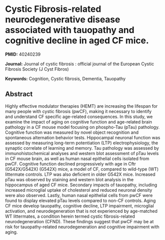 # Cystic Fibrosis-related neurodegenerative disease associated with tauopathy and cognitive decline in aged CF mice.

**PMID:** 40240239

**Journal:** Journal of cystic fibrosis : official journal of the European Cystic Fibrosis Society (J Cyst Fibros)

**Keywords:** Cognition, Cystic fibrosis, Dementia, Tauopathy

## Abstract

Highly effective modulator therapies (HEMT) are increasing the lifespan for many people with cystic
fibrosis (pwCF), making it necessary to identify and understand CF specific age-related
consequences. In this study, we examine the impact of aging on cognitive function and age-related
brain pathology in a CF mouse model focusing on phospho-Tau (pTau) pathology.  Cognitive function
was measured by novel object recognition and spontaneous alternation behavior tests. Hippocampal
neuronal function was assessed by measuring long-term potentiation (LTP) electrophysiology, the
synaptic correlate of learning and memory. Tau pathology was assessed by immunohistochemical
analyses and western blot assessment of pTau levels in CF mouse brain, as well as human nasal
epithelial cells isolated from pwCF.  Cognitive function declined progressively with age in Cftr
(G542X/G542X) (G542X) mice, a model of CF, compared to wild-type (WT) littermate controls. LTP was
also deficient in older G542X mice. Increased pTau was observed by staining and western blot
analysis in the hippocampus of aged CF mice. Secondary impacts of tauopathy, including increased
microglial uptake of cholesterol and reduced neuronal density were also observed. Lastly, human
nasal epithelial cells from pwCF were found to display elevated pTau levels compared to non-CF
controls.  Aging CF mice develop tauopathy, cognitive decline, LTP impairment, microglial
activation, and neurodegeneration that is not experienced by age-matched WT littermates, a condition
herein termed cystic fibrosis-related neurodegeneration (CFND). These findings suggest that pwCF may
be at risk for tauopathy-related neurodegeneration and cognitive impairment with aging.
